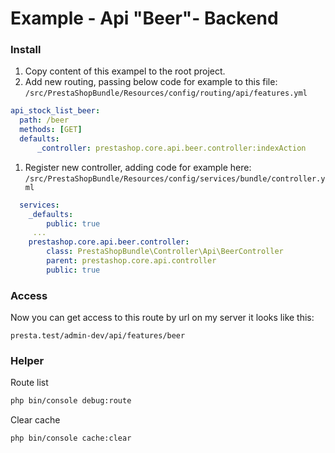 # Example - Api "Beer"- Backend

### Install
1. Copy content of this exampel to the root project.
1. Add new routing, passing below code for example to this file:
  ``/src/PrestaShopBundle/Resources/config/routing/api/features.yml``
  ```yml
  api_stock_list_beer:
    path: /beer
    methods: [GET]
    defaults:
        _controller: prestashop.core.api.beer.controller:indexAction

  ```
1. Register new controller, adding code for example here:
  ```/src/PrestaShopBundle/Resources/config/services/bundle/controller.yml```
  ```yml
    services:
      _defaults:
          public: true
       ...
      prestashop.core.api.beer.controller:
          class: PrestaShopBundle\Controller\Api\BeerController
          parent: prestashop.core.api.controller
          public: true
  ```

### Access
Now you can get access to this route by url on my server it looks like this:

``presta.test/admin-dev/api/features/beer``

### Helper
Route list
  ```bash
  php bin/console debug:route
  ```
Clear cache
  ```bash
  php bin/console cache:clear
  ```
